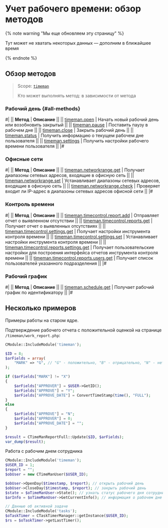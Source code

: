 # Учет рабочего времени: обзор методов

{% note warning "Мы еще обновляем эту страницу" %}

Тут может не хватать некоторых данных — дополним в ближайшее время

{% endnote %}


## Обзор методов 

> Scope: [`timeman`](../scopes/permissions.md)
>
> Кто может выполнять метод: в зависимости от метода

### Рабочий день {#all-methods}

#|
|| **Метод** | **Описание** ||
|| [timeman.open](./base/timeman-open.md) | Начать новый рабочий день или возобновить закрытый ||
|| [timeman.pause](./base/timeman-pause.md) | Поставить паузу в рабочем дне ||
|| [timeman.close](./base/timeman-close.md) | Закрыть рабочий день ||
|| [timeman.status](./base/timeman-status.md) | Получить информацию о текущем рабочем дне пользователя ||
|| [timeman.settings](./base/timeman-settings.md) | Получить настройки рабочего времени пользователя ||
|#

### Офисные сети

#|
|| **Метод** | **Описание** ||
|| [timeman.networkrange.get](./networkrange/timeman-networkrange-get.md) | Получает диапазоны сетевых адресов, входящие в офисную сеть ||
|| [timeman.networkrange.set](./networkrange/timeman-networkrange-set.md) | Устанавливает диапазоны сетевых адресов, входящие в офисную сеть ||
|| [timeman.networkrange.check](./networkrange/timeman-networkrange-check.md) | Проверяет входит ли IP-адрес в диапазоны сетевых адресов офисной сети ||
|#

### Контроль времени

#|
|| **Метод** | **Описание** ||
|| [timeman.timecontrol.report.add](./timecontrol/timeman-timecontrol-report-add.md) | Отправляет отчет о выявленном отсутствии ||
|| [timeman.timecontrol.reports.get](./timecontrol/timeman-timecontrol-reports-get.md) | Получает отчет о выявленных отсутствиях ||
|| [timeman.timecontrol.settings.get](./timecontrol/timeman-timecontrol-settings-get.md) | Получает настройки инструмента контроля времени ||
|| [timeman.timecontrol.settings.set](./timecontrol/timeman-timecontrol-settings-set.md) | Устанавливает настройки инструмента контроля времени ||
|| [timeman.timecontrol.reports.settings.get](./timecontrol/timeman-timecontrol-reports-settings-get.md) | Получает пользовательские настройки для построения интерфейса отчетов инструмента контроля времени ||
|| [timeman.timecontrol.reports.users.get](./timecontrol/timeman-timecontrol-reports-users-get.md) | Получает список пользователей указанного подразделения ||
|#

### Рабочий график

#|
|| **Метод** | **Описание** ||
|| [timeman.schedule.get](./schedule/timeman-schedule-get.md) | Получает рабочий график по идентификатору ||
|#

## Несколько примеров

Примеры работы на старом ядре.

Подтверждение рабочего отчета с положительной оценкой на странице `/timeman/work_report.php`:

```php
CModule::IncludeModule('timeman');

$ID = 8;
$arFields = array(
    "MARK" => "G", // "G" - положительно, "B" - отрицательно, "N" - нет оценки, "X" - без подтверждения
);

if ($arFields["MARK"] != "X")
{
    $arFields["APPROVER"] = $USER->GetID();
    $arFields["APPROVE"] = "Y";
    $arFields["APPROVE_DATE"] = ConvertTimeStamp(time(), "FULL");
}
else
{
    $arFields["APPROVE"] = "N";
    $arFields["APPROVER"] = 0;
    $arFields["APPROVE_DATE"] = "";
}

$result = CTimeManReportFull::Update($ID, $arFields);
var_dump($result);
```

Работа с рабочим днем сотрудника

```php
CModule::IncludeModule('timeman');
$USER_ID = 1;
$report = "";
$obUser = new CTimeManUser($USER_ID);

$obUser->OpenDay($timestamp, $report); // открыть рабочий день
$obUser->CloseDay($timestamp, $report); // закрыть рабочий день
$state = $oTimeManUser->State(); // узнать статус рабочего дня сотрудника $USER_ID
$arInfo = $oTimeManUser->GetCurrentInfo(); // информация о рабочем дне сотрудника $USER_ID

// Данные об активной задаче
CModule::IncludeModule('tasks');
$oTaskTimer = CTaskTimerManager::getInstance($USER_ID);
$rs = $oTaskTimer->getLastTimer();
```